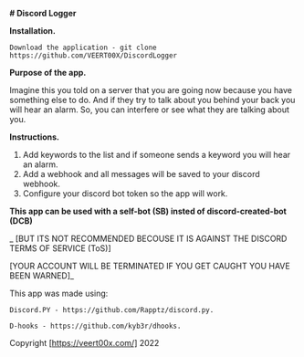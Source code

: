 **# Discord Logger**

**Installation.**
   ```
   Download the application - git clone https://github.com/VEERT00X/DiscordLogger
   ```



**Purpose of the app.**

  Imagine this you told on a server that you are going now because you have something else to do.
  And if they try to talk about you behind your back you will hear an alarm.
  So, you can interfere or see what they are talking about you.




**Instructions.**
  1.  Add keywords to the list and if someone sends a keyword you will hear an alarm.
  2.  Add a webhook and all messages will be saved to your discord webhook.
  3.  Configure your discord bot token so the app will work.
  
  
  
  
**This app can be used with a self-bot (SB) insted of discord-created-bot (DCB)**
   
_   [BUT ITS NOT RECOMMENDED BECOUSE IT IS AGAINST THE DISCORD TERMS OF SERVICE (ToS)]
   
   [YOUR ACCOUNT WILL BE TERMINATED IF YOU GET CAUGHT YOU HAVE BEEN WARNED]_
   
  
  This app was made using:
  
    Discord.PY - https://github.com/Rapptz/discord.py.
    
    D-hooks - https://github.com/kyb3r/dhooks.
    


  Copyright [https://veert00x.com/] 2022

